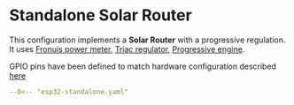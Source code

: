 # Standalone Solar Router

This configuration implements a **Solar Router** with a progressive regulation. It uses [Fronuis power meter](power_meter_fronius.md), [Triac regulator](regulator_triac.md), [Progressive engine](engine.md).

GPIO pins have been defined to match hardware configuration described [here](hardware.md)


```yaml linenums="1"
--8<-- "esp32-standalone.yaml"
```